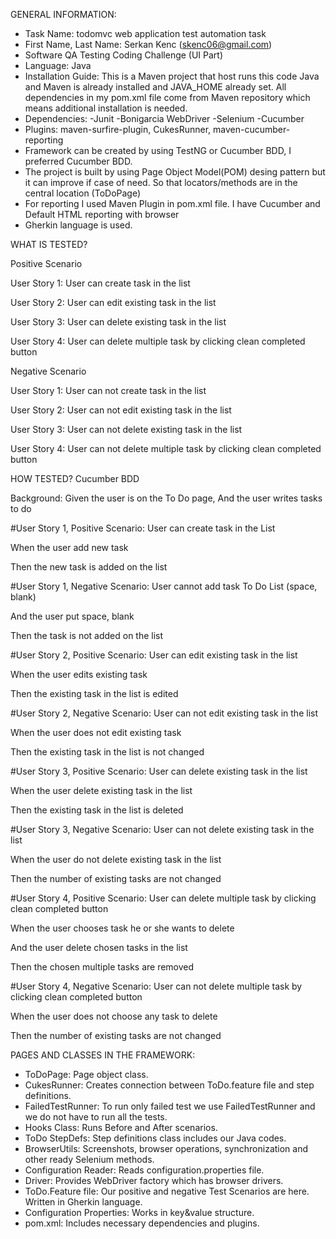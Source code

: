 GENERAL INFORMATION:
* Task Name: todomvc web application test automation task
* First Name, Last Name: Serkan Kenc (skenc06@gmail.com)
* Software QA Testing Coding Challenge (UI Part)
* Language: Java
* Installation Guide:
This is a Maven project that host runs this code Java and Maven is already installed and JAVA_HOME already set.
All dependencies in my pom.xml file come from Maven repository which means additional installation is needed.
* Dependencies:
 -Junit
 -Bonigarcia WebDriver
 -Selenium
 -Cucumber
* Plugins: maven-surfire-plugin, CukesRunner, maven-cucumber-reporting
* Framework can be created by using TestNG or Cucumber BDD, I preferred Cucumber BDD.
* The project is built by using Page Object Model(POM) desing pattern but it can improve if case of need. So that locators/methods are in the central location (ToDoPage)
* For reporting I used Maven Plugin in pom.xml file. I have Cucumber and Default HTML reporting with browser
* Gherkin language is used.


WHAT IS TESTED?

 Positive Scenario
 
  User Story 1: User can create task in the list
  
  User Story 2: User can edit existing task in the list
  
  User Story 3: User can delete existing task in the list
  
  User Story 4: User can delete multiple task by clicking clean completed button
 
 Negative Scenario
 
  User Story 1: User can not create task in the list
  
  User Story 2: User can not edit existing task in the list
  
  User Story 3: User can not delete existing task in the list
  
  User Story 4: User can not delete multiple task by clicking clean completed button
   

HOW TESTED? Cucumber BDD

Background: Given the user is on the To Do page, And the user writes tasks to do
  
#User Story 1, Positive Scenario: User can create task in the List

  When the user add new task
  
  Then the new task is added on the list

#User Story 1, Negative Scenario: User cannot add task To Do List (space, blank)

  And the user put space, blank
  
  Then the task is not added on the list

#User Story 2, Positive Scenario: User can edit existing task in the list

  When the user edits existing task
  
  Then the existing task in the list is edited

#User Story 2, Negative Scenario: User can not edit existing task in the list

  When the user does not edit existing task
  
  Then the existing task in the list is not changed

#User Story 3, Positive Scenario: User can delete existing task in the list

  When the user delete existing task in the list
  
  Then the existing task in the list is deleted

#User Story 3, Negative Scenario: User can not delete existing task in the list

  When the user do not delete existing task in the list
  
  Then the number of existing tasks are not changed

#User Story 4, Positive Scenario: User can delete multiple task by clicking clean completed button

  When the user chooses task he or she wants to delete
  
  And the user delete chosen tasks in the list
  
  Then the chosen multiple tasks are removed

#User Story 4, Negative Scenario: User can not delete multiple task by clicking clean completed button

  When the user does not choose any task to delete
  
  Then the number of existing tasks are not changed


PAGES AND CLASSES IN THE FRAMEWORK:

* ToDoPage: Page object class.
* CukesRunner: Creates connection between ToDo.feature file and step definitions.
* FailedTestRunner: To run only failed test we use FailedTestRunner and we do not have to run all the tests.
* Hooks Class: Runs Before and After scenarios.
* ToDo StepDefs: Step definitions class includes our Java codes.
* BrowserUtils: Screenshots, browser operations, synchronization and other ready Selenium methods.
* Configuration Reader: Reads configuration.properties file. 
* Driver: Provides WebDriver factory which has browser drivers.
* ToDo.Feature file: Our positive and negative Test Scenarios are here. Written in Gherkin language.
* Configuration Properties: Works in key&value structure.
* pom.xml: Includes necessary dependencies and plugins.

